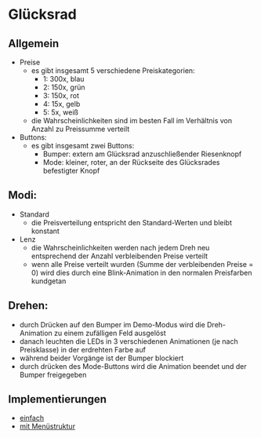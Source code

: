 # Glücksrad



**Allgemein**
-------------
- Preise
    - es gibt insgesamt 5 verschiedene Preiskategorien:
        - 1: 300x, blau
        - 2: 150x, grün
        - 3: 150x, rot
        - 4:  15x, gelb
        - 5:   5x, weiß
    - die Wahrscheinlichkeiten sind im besten Fall im Verhältnis von Anzahl zu Preissumme verteilt
- Buttons:
    - es gibt insgesamt zwei Buttons:
        - Bumper: extern am Glücksrad anzuschließender Riesenknopf
        - Mode:   kleiner, roter, an der Rückseite des Glücksrades befestigter Knopf



**Modi:**
---------
- Standard
    - die Preisverteilung entspricht den Standard-Werten und bleibt konstant
- Lenz
    - die Wahrscheinlichkeiten werden nach jedem Dreh neu entsprechend der Anzahl verbleibenden Preise verteilt
    - wenn alle Preise verteilt wurden (Summe der verbleibenden Preise = 0) wird dies durch eine Blink-Animation in den normalen Preisfarben kundgetan



**Drehen:**
-----------
- durch Drücken auf den Bumper im Demo-Modus wird die Dreh-Animation zu einem zufälligen Feld ausgelöst
- danach leuchten die LEDs in 3 verschiedenen Animationen (je nach Preisklasse) in der erdrehten Farbe auf
- während beider Vorgänge ist der Bumper blockiert
- durch drücken des Mode-Buttons wird die Animation beendet und der Bumper freigegeben


**Implementierungen**
---------------------
- [einfach](simple/README.md)
- [mit Menüstruktur](menu/README.md)
